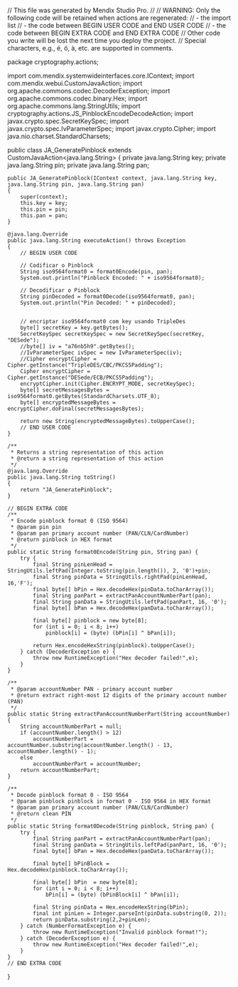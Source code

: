 // This file was generated by Mendix Studio Pro.
//
// WARNING: Only the following code will be retained when actions are regenerated:
// - the import list
// - the code between BEGIN USER CODE and END USER CODE
// - the code between BEGIN EXTRA CODE and END EXTRA CODE
// Other code you write will be lost the next time you deploy the project.
// Special characters, e.g., é, ö, à, etc. are supported in comments.

package cryptography.actions;

import com.mendix.systemwideinterfaces.core.IContext;
import com.mendix.webui.CustomJavaAction;
import org.apache.commons.codec.DecoderException;
import org.apache.commons.codec.binary.Hex;
import org.apache.commons.lang.StringUtils;
import cryptography.actions.JS_PinblockEncodeDecodeAction;
import javax.crypto.spec.SecretKeySpec;
import javax.crypto.spec.IvParameterSpec;
import javax.crypto.Cipher;
import java.nio.charset.StandardCharsets;

public class JA_GeneratePinblock extends CustomJavaAction<java.lang.String>
{
	private java.lang.String key;
	private java.lang.String pin;
	private java.lang.String pan;

	public JA_GeneratePinblock(IContext context, java.lang.String key, java.lang.String pin, java.lang.String pan)
	{
		super(context);
		this.key = key;
		this.pin = pin;
		this.pan = pan;
	}

	@java.lang.Override
	public java.lang.String executeAction() throws Exception
	{
		// BEGIN USER CODE

        // Codificar o Pinblock
        String iso9564format0 = format0Encode(pin, pan);
        System.out.println("Pinblock Encoded: " + iso9564format0);
        
        // Decodificar o Pinblock
        String pinDecoded = format0Decode(iso9564format0, pan);
        System.out.println("Pin Decoded: " + pinDecoded);
		
		
		// encriptar iso9564format0 com key usando TripleDes
		byte[] secretKey = key.getBytes();
		SecretKeySpec secretKeySpec = new SecretKeySpec(secretKey, "DESede");
		//byte[] iv = "a76nb5h9".getBytes();
		//IvParameterSpec ivSpec = new IvParameterSpec(iv);
		//Cipher encryptCipher = Cipher.getInstance("TripleDES/CBC/PKCS5Padding");
		Cipher encryptCipher = Cipher.getInstance("DESede/ECB/PKCS5Padding");
		encryptCipher.init(Cipher.ENCRYPT_MODE, secretKeySpec);
		byte[] secretMessagesBytes = iso9564format0.getBytes(StandardCharsets.UTF_8);
		byte[] encryptedMessageBytes = encryptCipher.doFinal(secretMessagesBytes);

		return new String(encryptedMessageBytes).toUpperCase();
		// END USER CODE
	}

	/**
	 * Returns a string representation of this action
	 * @return a string representation of this action
	 */
	@java.lang.Override
	public java.lang.String toString()
	{
		return "JA_GeneratePinblock";
	}

	// BEGIN EXTRA CODE
	/**
	 * Encode pinblock format 0 (ISO 9564)
	 * @param pin pin 
	 * @param pan primary account number (PAN/CLN/CardNumber)
	 * @return pinblock in HEX format
	 */
	public static String format0Encode(String pin, String pan) {
		try {
			final String pinLenHead = StringUtils.leftPad(Integer.toString(pin.length()), 2, '0')+pin;
			final String pinData = StringUtils.rightPad(pinLenHead, 16,'F');
			final byte[] bPin = Hex.decodeHex(pinData.toCharArray());
			final String panPart = extractPanAccountNumberPart(pan);
			final String panData = StringUtils.leftPad(panPart, 16, '0');
			final byte[] bPan = Hex.decodeHex(panData.toCharArray());

			final byte[] pinblock = new byte[8];
			for (int i = 0; i < 8; i++)
				pinblock[i] = (byte) (bPin[i] ^ bPan[i]);

			return Hex.encodeHexString(pinblock).toUpperCase();
		} catch (DecoderException e) {
			throw new RuntimeException("Hex decoder failed!",e);
		}
	}
	
	/**
	 * @param accountNumber PAN - primary account number
	 * @return extract right-most 12 digits of the primary account number (PAN)
	 */
	public static String extractPanAccountNumberPart(String accountNumber) {
		String accountNumberPart = null;
		if (accountNumber.length() > 12)
			accountNumberPart = accountNumber.substring(accountNumber.length() - 13, accountNumber.length() - 1);
		else
			accountNumberPart = accountNumber;
		return accountNumberPart;
	}
	
	/**
	 * Decode pinblock format 0 - ISO 9564
	 * @param pinblock pinblock in format 0 - ISO 9564 in HEX format 
	 * @param pan primary account number (PAN/CLN/CardNumber)
	 * @return clean PIN
	 */
	public static String format0Decode(String pinblock, String pan) {
		try {
			final String panPart = extractPanAccountNumberPart(pan);
			final String panData = StringUtils.leftPad(panPart, 16, '0');
			final byte[] bPan = Hex.decodeHex(panData.toCharArray());
			
			final byte[] bPinBlock = Hex.decodeHex(pinblock.toCharArray());
			
			final byte[] bPin  = new byte[8];
			for (int i = 0; i < 8; i++)
				bPin[i] = (byte) (bPinBlock[i] ^ bPan[i]);
			
			final String pinData = Hex.encodeHexString(bPin);
			final int pinLen = Integer.parseInt(pinData.substring(0, 2));
			return pinData.substring(2,2+pinLen);
		} catch (NumberFormatException e) {
			throw new RuntimeException("Invalid pinblock format!");
		} catch (DecoderException e) {
			throw new RuntimeException("Hex decoder failed!",e);
		}
	}
	// END EXTRA CODE
}
